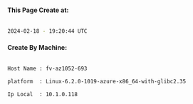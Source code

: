 
   
#### This Page Create at:

```bash

2024-02-18 - 19:20:44 UTC

```

#### Create By Machine:

```bash

Host Name : fv-az1052-693

platform  : Linux-6.2.0-1019-azure-x86_64-with-glibc2.35

Ip Local  : 10.1.0.118

```

